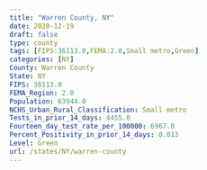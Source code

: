 ```yaml
---
title: "Warren County, NY"
date: 2020-12-19
draft: false
type: county
tags: [FIPS:36113.0,FEMA:2.0,Small metro,Green]
categories: [NY]
County: Warren County
State: NY
FIPS: 36113.0
FEMA_Region: 2.0
Population: 63944.0
NCHS_Urban_Rural_Classification: Small metro
Tests_in_prior_14_days: 4455.0
Fourteen_day_test_rate_per_100000: 6967.0
Percent_Positivity_in_prior_14_days: 0.013
Level: Green
url: /states/NY/warren-county
---
```



